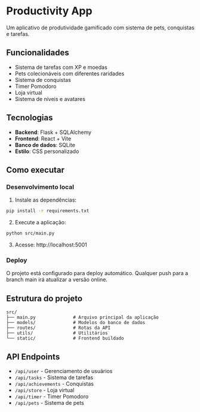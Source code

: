 # Productivity App

Um aplicativo de produtividade gamificado com sistema de pets, conquistas e tarefas.

## Funcionalidades

- Sistema de tarefas com XP e moedas
- Pets colecionáveis com diferentes raridades
- Sistema de conquistas
- Timer Pomodoro
- Loja virtual
- Sistema de níveis e avatares

## Tecnologias

- **Backend**: Flask + SQLAlchemy
- **Frontend**: React + Vite
- **Banco de dados**: SQLite
- **Estilo**: CSS personalizado

## Como executar

### Desenvolvimento local

1. Instale as dependências:
```bash
pip install -r requirements.txt
```

2. Execute a aplicação:
```bash
python src/main.py
```

3. Acesse: http://localhost:5001

### Deploy

O projeto está configurado para deploy automático. Qualquer push para a branch main irá atualizar a versão online.

## Estrutura do projeto

```
src/
├── main.py              # Arquivo principal da aplicação
├── models/              # Modelos do banco de dados
├── routes/              # Rotas da API
├── utils/               # Utilitários
└── static/              # Frontend buildado
```

## API Endpoints

- `/api/user` - Gerenciamento de usuários
- `/api/tasks` - Sistema de tarefas
- `/api/achievements` - Conquistas
- `/api/store` - Loja virtual
- `/api/timer` - Timer Pomodoro
- `/api/pets` - Sistema de pets

